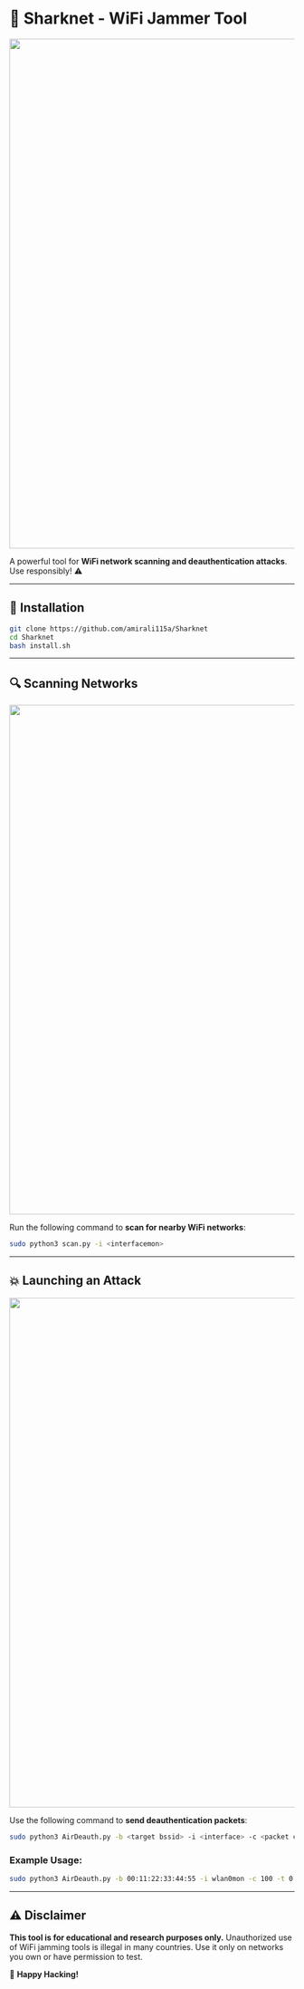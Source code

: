 # 🦈 **Sharknet** - WiFi Jammer Tool

<img align="center" src="screen3.png" width="900">

A powerful tool for **WiFi network scanning and deauthentication attacks**. Use responsibly! ⚠️

---

## 🔧 **Installation**
```bash
git clone https://github.com/amirali115a/Sharknet
cd Sharknet
bash install.sh
```

---

## 🔍 **Scanning Networks**

<img align="center" src="screen2.png" width="900">

Run the following command to **scan for nearby WiFi networks**:
```bash
sudo python3 scan.py -i <interfacemon>
```

---

## 💥 **Launching an Attack**

<img align="center" src="screen4.png" width="900">

Use the following command to **send deauthentication packets**:
```bash
sudo python3 AirDeauth.py -b <target bssid> -i <interface> -c <packet count> -t <packet time>
```

### Example Usage:
```bash
sudo python3 AirDeauth.py -b 00:11:22:33:44:55 -i wlan0mon -c 100 -t 0.5
```

---

## ⚠️ **Disclaimer**
**This tool is for educational and research purposes only.** Unauthorized use of WiFi jamming tools is illegal in many countries. Use it only on networks you own or have permission to test.

🚀 **Happy Hacking!**
